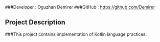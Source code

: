 ###Developer : Oguzhan Demirer
###GitHub : https://github.com/Demirer

## Project Description
###This project contains implementation of Kotlin language practices. 